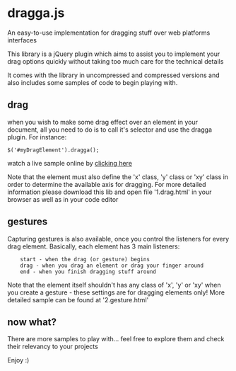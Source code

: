 dragga.js
======


An easy-to-use implementation for dragging stuff over web platforms interfaces

This library is a jQuery plugin which aims to assist you to implement your drag options quickly without taking too much care for the technical details

It comes with the library in uncompressed and compressed versions and also includes some samples of code to begin playing with.

drag
-----

when you wish to make some drag effect over an element in your document, all you need to do is to call it's selector and use the dragga plugin. For instance:

    $('#myDragElement').dragga();

watch a live sample online by [clicking here](http://codepen.io/ymz-rocks/pen/eAjGy)

Note that the element must also define the 'x' class, 'y' class or 'xy' class in order to determine the available axis for dragging. For more detailed information please download this lib and open file '1.drag.html' in your browser as well as in your code editor


gestures
---------

Capturing gestures is also available, once you control the listeners for every drag element. Basically, each element has 3 main listeners:

        start - when the drag (or gesture) begins
        drag - when you drag an element or drag your finger around
        end - when you finish dragging stuff around

Note that the element itself shouldn't has any class of 'x', 'y' or 'xy' when you create a gesture - these settings are for dragging elements only! More detailed sample can be found at '2.gesture.html'


now what?
---------

There are more samples to play with... feel free to explore them and check their relevancy to your projects

Enjoy :)

